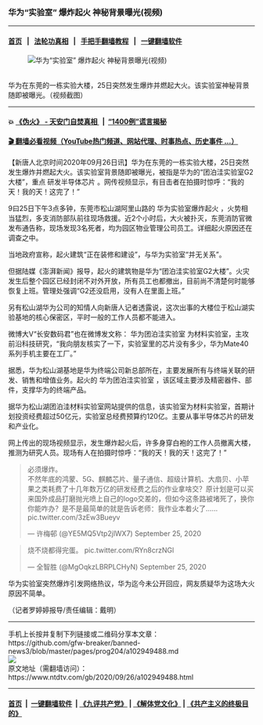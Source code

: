### 华为“实验室” 爆炸起火 神秘背景曝光(视频)
------------------------

#### [首页](https://github.com/gfw-breaker/banned-news3/blob/master/README.md) &nbsp;&nbsp;|&nbsp;&nbsp; [法轮功真相](https://github.com/begood0513/basic/blob/master/README.md)  &nbsp;&nbsp;|&nbsp;&nbsp; [手把手翻墙教程](https://github.com/gfw-breaker/guides/wiki)  &nbsp;&nbsp;|&nbsp;&nbsp; [一键翻墙软件](https://github.com/gfw-breaker/nogfw/blob/master/README.md)  



<div><div class="featured_image">
 <figure>
  <img alt="华为“实验室” 爆炸起火 神秘背景曝光(视频)" src="https://i.ntdtv.com/assets/uploads/2020/09/1-205-800x450.jpg"/>
 </figure><br/>
 <span class="caption">
  华为在东莞的一栋实验大楼，25日突然发生爆炸并燃起大火。该实验室神秘背景随即被曝光。（视频截图）
 </span>
</div>
</div><hr/>

#### 💥 [《伪火》 - 天安门自焚真相 ](http://158.247.195.190:10000/videos/blog/weihuo.html)&nbsp; |&nbsp; [“1400例”谎言揭秘  ](http://158.247.195.190:10000/videos/blog/jiexi1400.html)

#### [ 🎬  翻墙必看视频（YouTube热门频道、网站代理、时事热点、历史事件 ...）](https://github.com/gfw-breaker/links/blob/master/banned.md)

<div><div class="post_content" itemprop="articleBody">
 <p>
  【新唐人北京时间2020年09月26日讯】华为在东莞的一栋实验大楼，25日突然发生爆炸并燃起大火。该实验室背景随即被曝光，被指是华为的“团泊洼实验室G2大楼”，重点
  <ok href="https://www.ntdtv.com/gb/研发半导体芯片.htm">
   研发半导体芯片
  </ok>
  。网传视频显示，有目击者在拍摄时惊呼：“我的天！我的天！这完了！”
 </p>
 <p>
  9曰25日下午3点多钟，东莞市松山湖阿里山路的
  <ok href="https://www.ntdtv.com/gb/华为实验室爆炸起火.htm">
   华为实验室爆炸起火
  </ok>
  ，火势相当猛烈，多支消防部队前往现场救援。近2个小时后，大火被扑灭，东莞消防官微发布通告称，现场发现3名死者，均为园区物业管理公司员工。详细起火原因还在调查之中。
 </p>
 <p>
  当地政府宣称，起火建筑“正在装修和建设”，与华为实验室“并无关系”。
 </p>
 <p>
  但据陆媒《澎湃新闻》报导，起火的建筑物是华为“团泊洼实验室G2大楼”。火灾发生后整个园区已经封闭不对外开放，所有员工也都撤出，目前尚不清楚何时能够恢复上班。管理处强调“G2还没启用，没有人在里面上班。”
 </p>
 <p>
  另有松山湖华为公司的知情人向新唐人记者透露说，这次出事的大楼位于松山湖实验基地的核心保密区，平时一般的工作人员都不能进入。
 </p>
 <p>
  微博大V“长安数码君”也在微博发文称：
  <ok href="https://www.ntdtv.com/gb/华为团泊洼实验室.htm">
   华为团泊洼实验室
  </ok>
  为材料实验室，主攻前沿科技研究，“我向朋友核实了一下，实验室里的芯片没有多少，华为Mate40系列手机主要在工厂。”
 </p>
 <p>
  据悉，华为松山湖基地是华为终端公司新总部所在，主要发展所有与终端关联的研发、销售和增值业务。起火的
  <ok href="https://www.ntdtv.com/gb/华为团泊洼实验室.htm">
   华为团泊洼实验室
  </ok>
  ，该区域主要涉及精密器件、部件，支撑华为的终端产品。
 </p>
 <p>
  据华为松山湖团泊洼材料实验室网站提供的信息，该实验室为材料实验室，首期计划投资经费超过50亿元，实验室总经费预算约120亿。主要从事半导体芯片的研发和产业化。
 </p>
 <p>
  网上传出的现场视频显示，发生爆炸起火后，许多身穿白袍的工作人员撤离大楼，推测为研究人员。现场有人在拍摄时惊呼：“我的天！我的天！这完了！”
 </p>
 <blockquote class="twitter-tweet">
  <p dir="ltr" lang="zh">
   必须爆炸。
   <br/>
   不然年底的鸿蒙、5G、麒麟芯片、量子通信、超级计算机、大扇贝、小苹果之类耗费了十几年数万亿的研发经费之后的作业拿啥交？原计划是可以买来国外成品打磨抛光喷上自己的logo交差的，但如今这条路被堵死了，换你你能咋办？是不是最简单的就是告诉老师：我作业本着火了……
   <ok href="https://t.co/3zEw3Bueyv">
    pic.twitter.com/3zEw3Bueyv
   </ok>
  </p>
  <p>
   — 许梅邨 (@YE5MQ5Vtp2jlWX7)
   <ok href="https://twitter.com/YE5MQ5Vtp2jlWX7/status/1309475417338732544?ref_src=twsrc%5Etfw">
    September 25, 2020
   </ok>
  </p>
 </blockquote>
 <p>
  <script async="" charset="utf-8" src="https://platform.twitter.com/widgets.js">
  </script>
 </p>
 <p>
 </p>
 <blockquote class="twitter-tweet">
  <p dir="ltr" lang="zh">
   烧不烧都得完蛋。
   <ok href="https://t.co/RYn8crzNGl">
    pic.twitter.com/RYn8crzNGl
   </ok>
  </p>
  <p>
   — 全智胜 (@MgOqkzLBRPLCHyN)
   <ok href="https://twitter.com/MgOqkzLBRPLCHyN/status/1309425940439560198?ref_src=twsrc%5Etfw">
    September 25, 2020
   </ok>
  </p>
 </blockquote>
 <p>
  <script async="" charset="utf-8" src="https://platform.twitter.com/widgets.js">
  </script>
 </p>
 <p>
  <p>
   华为实验室突然爆炸引发网络热议，华为迄今未公开回应，网友质疑华为这场大火原因不简单。
  </p>
  <p>
   （记者罗婷婷报导/责任编辑：戴明）
  </p>
  <div class="single_ad">
  </div>
 </p>
</div>
</div>
<hr/>
手机上长按并复制下列链接或二维码分享本文章：<br/>
https://github.com/gfw-breaker/banned-news3/blob/master/pages/prog204/a102949488.md <br/>
<a href='https://github.com/gfw-breaker/banned-news3/blob/master/pages/prog204/a102949488.md'><img src='https://github.com/gfw-breaker/banned-news3/blob/master/pages/prog204/a102949488.md.png'/></a> <br/>
原文地址（需翻墙访问）：https://www.ntdtv.com/gb/2020/09/26/a102949488.html


------------------------
#### [首页](https://github.com/gfw-breaker/banned-news3/blob/master/README.md) &nbsp;|&nbsp; [一键翻墙软件](https://github.com/gfw-breaker/nogfw/blob/master/README.md) &nbsp;| [《九评共产党》](https://github.com/gfw-breaker/9ping.md/blob/master/README.md#九评之一评共产党是什么) | [《解体党文化》](https://github.com/gfw-breaker/jtdwh.md/blob/master/README.md) | [《共产主义的终极目的》](https://github.com/gfw-breaker/gczydzjmd.md/blob/master/README.md)


<img src='http://gfw-breaker.win/banned-news3/pages/prog204/a102949488.md' width='0px' height='0px'/>